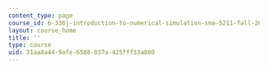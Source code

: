 ```yaml
---
content_type: page
course_id: 6-336j-introduction-to-numerical-simulation-sma-5211-fall-2003
layout: course_home
title: ''
type: course
uid: 31aa8a44-9afe-6588-037a-425fff33a880
---
```

